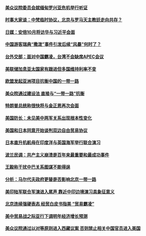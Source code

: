 #### [美众议院委员会就缅甸罗兴亚危机举行听证](../pages/z__yoerrvp/4589973.md) 

#### [时事大家谈：中梵临时协议，北京与罗马天主教廷走向共存？](../pages/z__yoerrvp/4589833.md) 

#### [日媒：安倍10月将访华与习近平会面](../pages/z__yoerrvp/4589725.md) 

#### [中国游客瑞典“撒泼”事件引发后续“风暴”何时了？](../pages/z__yoerrvp/4589575.md) 

#### [台外交部：面对中国霸凌，台湾不会缺席APEC会议](../pages/z__yoerrvp/4589490.md) 

#### [美联储加息亚太国家有跟进但多国维持利率不变](../pages/z__yoerrvp/4589461.md) 

#### [欧盟发起亚洲项目抗衡中国的一带一路](../pages/z__yoerrvp/4589433.md) 

#### [美众院通过建设法 直接与“一带一路”抗衡](../pages/z__yoerrvp/4589388.md) 

#### [特朗普总统称很快将与金正恩再次会面](../pages/z__yoerrvp/4589348.md) 

#### [美国防长：未见美中两军关系出现根本性变化](../pages/z__yoerrvp/4589342.md) 

#### [美国和日本同意开始谈判双边自由贸易协议](../pages/z__yoerrvp/4589305.md) 

#### [日本直升机航母在印度洋与英国海军举行联合演习](../pages/z__yoerrvp/4589293.md) 

#### [波兰民调：共产主义崩溃是百年来最重要和最成功事件](../pages/z__yoerrvp/4588152.md) 

#### [王毅称干扰中巴关系图谋不能得逞](../pages/z__yoerrvp/4587943.md) 

#### [分析：马尔代夫政府更替是否影响北京一带一路](../pages/z__yoerrvp/4587792.md) 

#### [美印陆军联合军演进入尾声 靠近中印边境演习具象征意义](../pages/z__yoerrvp/4587696.md) 

#### [北京连续强硬表态 经贸白皮书指美 “贸易霸凌”](../pages/z__yoerrvp/4587690.md) 

#### [美中贸易战之际亚行下调明年经济增长预测](../pages/z__yoerrvp/4587671.md) 

#### [美众议院通过以对等原则进入西藏议案 否则禁止相关中国官员进入美国](../pages/z__yoerrvp/4587664.md) 

